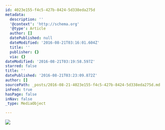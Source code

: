 ```yaml
---
id: 4023e155-f4c5-427b-8424-5d338eda275d
metadata:
  description: ''
  '@context': 'http://schema.org'
  '@type': Article
  author: []
  datePublished: null
  dateModified: '2016-08-21T03:16:01.604Z'
  title: ''
  publisher: {}
  via: {}
dateModified: '2016-08-21T03:19:58.597Z'
starred: false
title: ''
datePublished: '2016-08-21T03:23:09.872Z'
author: []
sourcePath: _posts/2016-08-21-4023e155-f4c5-427b-8424-5d338eda275d.md
inFeed: true
hasPage: false
inNav: false
_type: MediaObject

---
```

![](https://the-grid-user-content.s3-us-west-2.amazonaws.com/0e742e9b-2836-463a-931a-5808a34002ce.jpg)